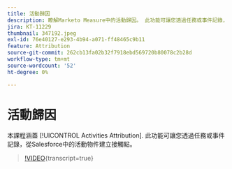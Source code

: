 ```yaml
---
title: 活動歸因
description: 瞭解Marketo Measure中的活動歸因。 此功能可讓您透過任務或事件記錄，從Salesforce中的活動物件建立接觸點。
jira: KT-11229
thumbnail: 347192.jpeg
exl-id: 76e40127-e293-4b94-a071-ff48465c9b11
feature: Attribution
source-git-commit: 262cb13fa02b32f7918ebd569720b80078c2b28d
workflow-type: tm+mt
source-wordcount: '52'
ht-degree: 0%

---
```


# 活動歸因

本課程涵蓋 [!UICONTROL Activities Attribution]. 此功能可讓您透過任務或事件記錄，從Salesforce中的活動物件建立接觸點。

>[!VIDEO](https://video.tv.adobe.com/v/347192/?learn=on){transcript=true}
